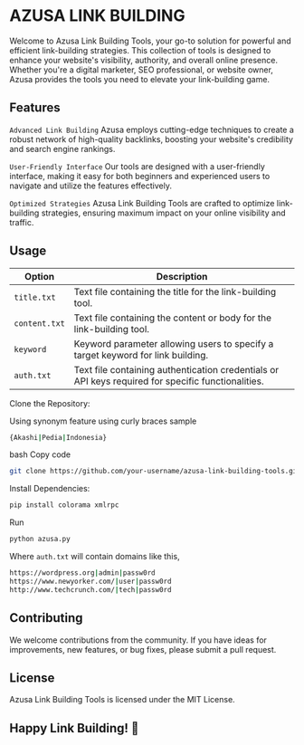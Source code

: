 # AZUSA LINK BUILDING
Welcome to Azusa Link Building Tools, your go-to solution for powerful and efficient link-building strategies. This collection of tools is designed to enhance your website's visibility, authority, and overall online presence. Whether you're a digital marketer, SEO professional, or website owner, Azusa provides the tools you need to elevate your link-building game.

## Features
`Advanced Link Building` Azusa employs cutting-edge techniques to create a robust network of high-quality backlinks, boosting your website's credibility and search engine rankings.

`User-Friendly Interface` Our tools are designed with a user-friendly interface, making it easy for both beginners and experienced users to navigate and utilize the features effectively.

`Optimized Strategies` Azusa Link Building Tools are crafted to optimize link-building strategies, ensuring maximum impact on your online visibility and traffic.


## Usage

| Option                  | Description                                                                                        |
| ----------------------- | -------------------------------------------------------------------------------------------------- |
| `title.txt`             | Text file containing the title for the link-building tool.                                         |
| `content.txt`           | Text file containing the content or body for the link-building tool.                               |
| `keyword`               | Keyword parameter allowing users to specify a target keyword for link building.                    |
| `auth.txt`              | Text file containing authentication credentials or API keys required for specific functionalities. |

Clone the Repository:

Using synonym feature using curly braces sample

```sh
{Akashi|Pedia|Indonesia}
```
bash
Copy code
```sh
git clone https://github.com/your-username/azusa-link-building-tools.git
```
Install Dependencies:

```sh
pip install colorama xmlrpc
```

Run

```sh
python azusa.py
```

Where `auth.txt` will contain domains like this,

```sh
https://wordpress.org|admin|passw0rd
https://www.newyorker.com/|user|passw0rd
http://www.techcrunch.com/|tech|passw0rd
```

## Contributing
We welcome contributions from the community. If you have ideas for improvements, new features, or bug fixes, please submit a pull request.

## License
Azusa Link Building Tools is licensed under the MIT License.

## Happy Link Building! 🚀

